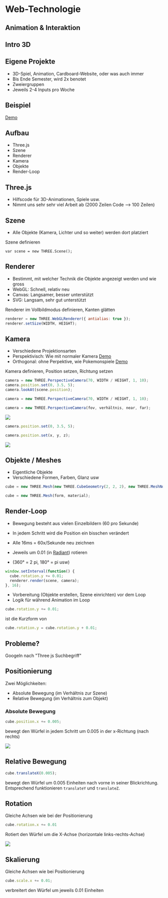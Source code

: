 # Web-Technologie

## Animation & Interaktion



## Intro 3D



## Eigene Projekte

* 3D-Spiel, Animation, Cardboard-Website, oder was auch immer
* Bis Ende Semester, wird 2x benotet
* Zweiergruppen
* Jeweils 2-4 Inputs pro Woche



## Beispiel

[Demo](samples/10_intro.html)



## Aufbau

* Three.js
* Szene
* Renderer
* Kamera
* Objekte
* Render-Loop



## Three.js

* Hilfscode für 3D-Animationen, Spiele usw.
* Nimmt uns sehr sehr viel Arbeit ab (2000 Zeilen Code --> 100 Zeilen)



## Szene

* Alle Objekte (Kamera, Lichter und so weiter) werden dort platziert


Szene definieren

`var scene = new THREE.Scene();`



## Renderer

* Bestimmt, mit welcher Technik die Objekte angezeigt werden und wie gross
* WebGL: Schnell, relativ neu
* Canvas: Langsamer, besser unterstützt
* SVG: Langsam, sehr gut unterstützt


Renderer im Vollbildmodus definieren, Kanten glätten

```js
renderer = new THREE.WebGLRenderer({ antialias: true });
renderer.setSize(WIDTH, HEIGHT);
```



## Kamera

* Verschiedene Projektionsarten
* Perspektivisch: Wie mit normaler Kamera [Demo](http://threejs.org/examples/#webgl_interactive_cubes)
* Orthogonal: ohne Perpektive, wie Pokemonspiele [Demo](http://threejs.org/examples/#canvas_camera_orthographic)


Kamera definieren, Position setzen, Richtung setzen

```js
camera = new THREE.PerspectiveCamera(70, WIDTH / HEIGHT, 1, 10);
camera.position.set(0, 3.5, 5);
camera.lookAt(scene.position);
```


```js
camera = new THREE.PerspectiveCamera(70, WIDTH / HEIGHT, 1, 10);
```

```js
camera = new THREE.PerspectiveCamera(fov, verhältnis, near, far);
```

![](images/perspective-ecran.png)


```js
camera.position.set(0, 3.5, 5);
```

```js
camera.position.set(x, y, z);
```

![](images/cartesian3DJava.png)



## Objekte / Meshes

* Eigentliche Objekte
* Verschiedene Formen, Farben, Glanz usw


```js
cube = new THREE.Mesh(new THREE.CubeGeometry(2, 2, 2), new THREE.MeshNormalMaterial());
```

```js
cube = new THREE.Mesh(form, material);
```



## Render-Loop

* Bewegung besteht aus vielen Einzelbildern (60 pro Sekunde)
* In jedem Schritt wird die Position ein bisschen verändert


* Alle 16ms = 60x/Sekunde neu zeichnen
* Jeweils um 0.01 (in [Radiant](https://de.wikipedia.org/wiki/Radiant_%28Einheit%29)) rotieren
* (360° = 2 pi, 180° = pi usw)

```js
window.setInterval(function() {
  cube.rotation.y += 0.01;
  renderer.render(scene, camera);
}, 16);
```


* Vorbereitung (Objekte erstellen, Szene einrichten) vor dem Loop
* Logik für während Animation im Loop


```js
cube.rotation.y += 0.01;
```

ist die Kurzform von

```js
cube.rotation.y = cube.rotation.y + 0.01;
```



## Probleme?

Googeln nach "Three js Suchbegriff"



## Positionierung

Zwei Möglichkeiten:

* Absolute Bewegung (im Verhältnis zur Szene)
* Relative Bewegung (im Verhältnis zum Objekt)


### Absolute Bewegung

```js
cube.position.x += 0.005;
```

bewegt den Würfel in jedem Schritt um 0.005 in der x-Richtung (nach rechts)

![](images/cartesian3DJava.png)


## Relative Bewegung

```js
cube.translateX(0.005);
```

bewegt den Würfel um 0.005 Einheiten nach vorne in seiner Blickrichtung. Entsprechend funktionieren `translateY` und `translateZ`.



## Rotation

Gleiche Achsen wie bei der Positionierung

```js
cube.rotation.x += 0.01
```

Rotiert den Würfel um die X-Achse (horizontale links-rechts-Achse)

![](images/cartesian3DJava.png)



## Skalierung

Gleiche Achsen wie bei Positionierung

```js
cube.scale.x += 0.01;
```

verbreitert den Würfel um jeweils 0.01 Einheiten
